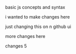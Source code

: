 basic js concepts and syntax

i wanted to make changes here

just changing this on n github ui

more changes here

changes 5
